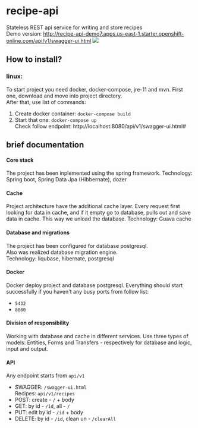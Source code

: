 # recipe-api
Stateless REST api service for writing and store recipes <br>
Demo version: http://recipe-api-demo7.apps.us-east-1.starter.openshift-online.com/api/v1/swagger-ui.html
<img src="https://sun9-23.userapi.com/c858332/v858332351/1a606e/_1Y8V_J8ar8.jpg">
## How to install? 
### linux:
To start project you need docker, docker-compose, jre-11 and mvn. 
First one, download and move into project directory. <br>
After that, use list of commands: 
1. Create docker container: `docker-compose build` <br>
2. Start that one: `docker-compose up` <br>
Check follow endpoint: http://localhost:8080/api/v1/swagger-ui.html#
## brief documentation
#### Core stack
The project has been inplemented using the spring framework.
Technology: Spring boot, Spring Data Jpa (Hibbernate), dozer
#### Cache
Project architecture have the additional cache layer. 
Every request first looking for data in cache, and if it empty go to database, pulls out and save data in cache. 
This way we unload the database. 
Technology: Guava cache
#### Database and migrations 
The project has been configured for database postgresql. <br>
Also was realized database migration engine. <br>
Technology: liqubase, hibernate, postgresql
#### Docker 
Docker deploy project and database postgresql.
Everything should start successfully if you haven't any busy ports from follow list: 
- `5432`
- `8080` <br>
#### Division of responsibility
Working with database and cache in different services. Use three types of models: Entities, Forms and Transfers - respectively for database and logic, input and output. 
#### API
Any endpoint starts from `api/v1`
- SWAGGER: `/swagger-ui.html` <br>
Recipes:  `api/v1/recipes`
- POST: create - `/` + body
- GET: by id - `/id`, all - `/`
- PUT: edit by id - `/id` + body
- DELETE: by id - `/id`, clean un - `/clearAll`

